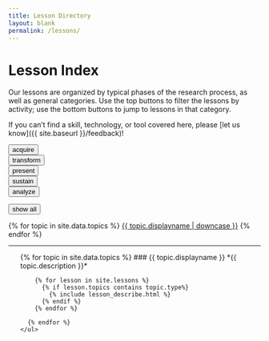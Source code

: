 ```yaml
---
title: Lesson Directory
layout: blank
permalink: /lessons/
---
```


# Lesson Index

Our lessons are organized by typical phases of the research process, as well as general categories. Use the top buttons to filter the lessons by activity; use the bottom buttons to jump to lessons in that category.

If you can’t find a skill, technology, or tool covered here, please [let us know]({{ site.baseurl }}/feedback)!

  <div class="button-group">
    <div><button class="btn btn-primary" id="filter-acquiring" type="submit">acquire</button></div>
    <div><button class="btn btn-primary" id="filter-transforming" type="submit">transform</button></div>
    <div><button class="btn btn-primary" id="filter-presenting" type="submit">present</button></div>
    <div><button class="btn btn-primary" id="filter-sustaining" type="submit">sustain</button></div>
    <div><button class="btn btn-primary" id="filter-analyzing" type="submit">analyze</button></div>
  </div>

  <button class="btn btn-primary" id="filter-none" type="submit">show all</button>

<div class="topics">
    {% for topic in site.data.topics %}
      <a class="btn btn-secondary" role="button" href="{{ site.baseurl }}/lessons/#{{ topic.displayname | slugify }}">{{ topic.displayname | downcase }}</a>
    {% endfor %}
</div>

<hr>

  <div id="eachlesson">
    <ul class="list">
      {% for topic in site.data.topics %}
        ### {{ topic.displayname }}
        *{{ topic.description }}*  

        {% for lesson in site.lessons %}
          {% if lesson.topics contains topic.type%}  
            {% include lesson_describe.html %}
          {% endif %}
        {% endfor %}

      {% endfor %}
    </ul>
  </div>

<script src="//cdnjs.cloudflare.com/ajax/libs/list.js/1.5.0/list.min.js"></script>
<script src="{{ site.baseurl }}/js/lessonfilter.js"></script>

<script>
  $(function() {
    initSort();
  });
</script>
